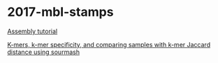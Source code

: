 # 2017-mbl-stamps

[Assembly tutorial](assembly.md)

[K-mers, k-mer specificity, and comparing samples with k-mer Jaccard distance using sourmash](sourmash-stamps.md)

